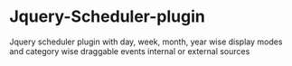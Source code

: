 Jquery-Scheduler-plugin
=======================

Jquery scheduler plugin with day, week, month, year wise display modes and category wise draggable events internal or external sources
